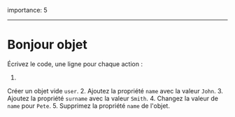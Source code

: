 importance: 5

---

# Bonjour objet

Écrivez le code, une ligne pour chaque action :

1.
Créer un objet vide `user`.
2.
Ajoutez la propriété `name` avec la valeur `John`.
3.
Ajoutez la propriété `surname` avec la valeur `Smith`.
4.
Changez la valeur de `name` pour `Pete`.
5.
Supprimez la propriété `name` de l'objet.